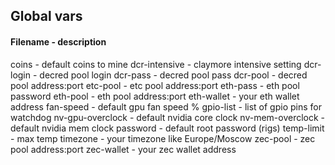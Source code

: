 ## Global vars

#### Filename - description

coins - default coins to mine 
dcr-intensive - claymore intensive setting
dcr-login - decred pool login
dcr-pass - decred pool pass
dcr-pool - decred pool address:port
etc-pool - etc pool address:port
eth-pass - eth pool password
eth-pool - eth pool address:port
eth-wallet - your eth wallet address
fan-speed - default gpu fan speed %
gpio-list - list of gpio pins for watchdog
nv-gpu-overclock - default nvidia core clock
nv-mem-overclock - default nvidia mem clock
password - default root password (rigs)
temp-limit - max temp
timezone - your timezone like Europe/Moscow
zec-pool - zec pool address:port
zec-wallet - your zec wallet address
